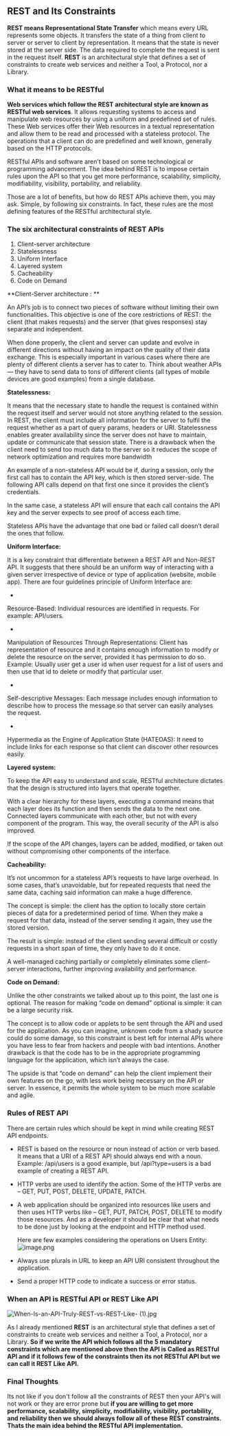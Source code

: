 ## REST and Its Constraints

**REST means Representational State Transfer** which means every URL represents some objects. It transfers the state of a thing from client to server or server to client by representation. It means that the state is never stored at the server side. The data required to complete the request is sent in the request itself. 
**REST** is an architectural style that defines a set of constraints to create web services and neither a Tool, a Protocol, nor a Library. 

### What it means to be RESTful


**Web services which follow the REST architectural style are known as RESTful web services**. It allows requesting systems to access and manipulate web resources by using a uniform and predefined set of rules. These Web services offer their Web resources in a textual representation and allow them to be read and processed with a stateless protocol. The operations that a client can do are predefined and well known, generally based on the HTTP protocols.

RESTful APIs and software aren’t based on some technological or programming advancement. The idea behind REST is to impose certain rules upon the API so that you get more performance, scalability, simplicity, modifiability, visibility, portability, and reliability.

Those are a lot of benefits, but how do REST APIs achieve them, you may ask. Simple, by following six constraints. In fact, these rules are the most defining features of the RESTful architectural style.

### The six architectural constraints of REST APIs
1. Client-server architecture
2. Statelessness
3. Uniform Interface
4. Layered system
5. Cacheability
6. Code on Demand


**Client-Server architecture : **

An API’s job is to connect two pieces of software without limiting their own functionalities. This objective is one of the core restrictions of REST: the client (that makes requests) and the server (that gives responses) stay separate and independent.

When done properly, the client and server can update and evolve in different directions without having an impact on the quality of their data exchange. This is especially important in various cases where there are plenty of different clients a server has to cater to. Think about weather APIs — they have to send data to tons of different clients (all types of mobile devices are good examples) from a single database.

**Statelessness:**

It means that the necessary state to handle the request is contained within the request itself and server would not store anything related to the session. In REST, the client must include all information for the server to fulfil the request whether as a part of query params, headers or URI. Statelessness enables greater availability since the server does not have to maintain, update or communicate that session state. There is a drawback when the client need to send too much data to the server so it reduces the scope of network optimization and requires more bandwidth

An example of a non-stateless API would be if, during a session, only the first call has to contain the API key, which is then stored server-side. The following API calls depend on that first one since it provides the client’s credentials.

In the same case, a stateless API will ensure that each call contains the API key and the server expects to see proof of access each time.

Stateless APIs have the advantage that one bad or failed call doesn’t derail the ones that follow.

**Uniform Interface:**

It is a key constraint that differentiate between a REST API and Non-REST API. It suggests that there should be an uniform way of interacting with a given server irrespective of device or type of application (website, mobile app).
There are four guidelines principle of Uniform Interface are:


- 
Resource-Based: Individual resources are identified in requests. For example: API/users.

- 
Manipulation of Resources Through Representations: Client has representation of resource and it contains enough information to modify or delete the resource on the server, provided it has permission to do so. Example: Usually user get a user id when user request for a list of users and then use that id to delete or modify that particular user.

- 
Self-descriptive Messages: Each message includes enough information to describe how to process the message so that server can easily analyses the request.

- 
Hypermedia as the Engine of Application State (HATEOAS): It need to include links for each response so that client can discover other resources easily.

**Layered system:**

To keep the API easy to understand and scale, RESTful architecture dictates that the design is structured into layers that operate together.

With a clear hierarchy for these layers, executing a command means that each layer does its function and then sends the data to the next one. Connected layers communicate with each other, but not with every component of the program. This way, the overall security of the API is also improved.

If the scope of the API changes, layers can be added, modified, or taken out without compromising other components of the interface.

**Cacheability:**

It’s not uncommon for a stateless API’s requests to have large overhead. In some cases, that’s unavoidable, but for repeated requests that need the same data, caching said information can make a huge difference.

The concept is simple: the client has the option to locally store certain pieces of data for a predetermined period of time. When they make a request for that data, instead of the server sending it again, they use the stored version.

The result is simple: instead of the client sending several difficult or costly requests in a short span of time, they only have to do it once.

A well-managed caching partially or completely eliminates some client–server interactions, further improving availability and performance.

**Code on Demand:**

Unlike the other constraints we talked about up to this point, the last one is optional. The reason for making “code on demand” optional is simple: it can be a large security risk.

The concept is to allow code or applets to be sent through the API and used for the application. As you can imagine, unknown code from a shady source could do some damage, so this constraint is best left for internal APIs where you have less to fear from hackers and people with bad intentions. Another drawback is that the code has to be in the appropriate programming language for the application, which isn’t always the case.

The upside is that “code on demand” can help the client implement their own features on the go, with less work being necessary on the API or server. In essence, it permits the whole system to be much more scalable and agile.

### Rules of REST API

There are certain rules which should be kept in mind while creating REST API endpoints.

- REST is based on the resource or noun instead of action or verb based. It means that a URI of a REST API should always end with a noun. Example: /api/users is a good example, but /api?type=users is a bad example of creating a REST API.
- HTTP verbs are used to identify the action. Some of the HTTP verbs are – GET, PUT, POST, DELETE, UPDATE, PATCH.
- A web application should be organized into resources like users and then uses HTTP verbs like – GET, PUT, PATCH, POST, DELETE to modify those resources. And as a developer it should be clear that what needs to be done just by looking at the endpoint and HTTP method used.

    Here are few examples considering the operations on Users Entity:
    ![image.png](https://cdn.hashnode.com/res/hashnode/image/upload/v1650616515757/KVvTPz0XN.png)

- Always use plurals in URL to keep an API URI consistent throughout the application.
- Send a proper HTTP code to indicate a success or error status.

### When an API is RESTful API or REST Like API
![When-Is-an-API-Truly-REST-vs-REST-Like- (1).jpg](https://cdn.hashnode.com/res/hashnode/image/upload/v1650617334605/UqzPeMTbt.jpg)

As I already mentioned **REST** is an architectural style that defines a set of constraints to create web services and neither a Tool, a Protocol, nor a Library.  **So if we write the API which follows all the 5 mandatory constraints which are mentioned above then the API is Called as RESTful API and if it follows few of the constraints then its not RESTful API but we can call it REST Like API.**

### Final Thoughts

Its not like if you don't follow all the constraints of REST then your API's will not work or they are error prone but **if you are willing to get more performance, scalability, simplicity, modifiability, visibility, portability, and reliability then we should always follow all of these REST constraints. Thats the main idea behind the RESTful API implementation.**